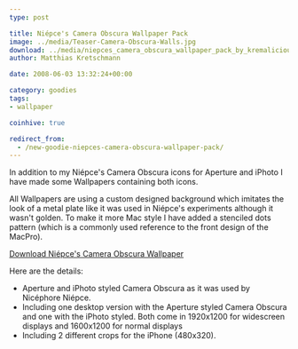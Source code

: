```yaml
---
type: post

title: Niépce's Camera Obscura Wallpaper Pack
image: ../media/Teaser-Camera-Obscura-Walls.jpg
download: ../media/niepces_camera_obscura_wallpaper_pack_by_kremalicious.zip
author: Matthias Kretschmann

date: 2008-06-03 13:32:24+00:00

category: goodies
tags:
- wallpaper

coinhive: true

redirect_from:
  - /new-goodie-niepces-camera-obscura-wallpaper-pack/
---
```


In addition to my Niépce's Camera Obscura icons for Aperture and iPhoto I have made some Wallpapers containing both icons.

All Wallpapers are using a custom designed background which imitates the look of a metal plate like it was used in Niépce's experiments although it wasn't golden. To make it more Mac style I have added a stenciled dots pattern (which is a commonly used reference to the front design of the MacPro).

<p class="content-download">
    <a class="icon-download" href="/media/niepces_camera_obscura_wallpaper_pack_by_kremalicious.zip">Download Niépce's Camera Obscura Wallpaper</a>
</p>

Here are the details:

  * Aperture and iPhoto styled Camera Obscura as it was used by Nicéphore Niépce.
  * Including one desktop version with the Aperture styled Camera Obscura and one with the iPhoto styled. Both come in 1920x1200 for widescreen displays and 1600x1200 for normal displays
  * Including 2 different crops for the iPhone (480x320).
